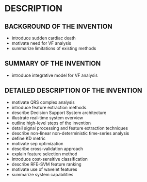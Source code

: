 # DESCRIPTION

## BACKGROUND OF THE INVENTION

- introduce sudden cardiac death
- motivate need for VF analysis
- summarize limitations of existing methods

## SUMMARY OF THE INVENTION

- introduce integrative model for VF analysis

## DETAILED DESCRIPTION OF THE INVENTION

- motivate QRS complex analysis
- introduce feature extraction methods
- describe Decision Support System architecture
- illustrate real-time system overview
- outline high-level steps of the invention
- detail signal processing and feature extraction techniques
- describe non-linear non-deterministic time-series analysis
- define KD metric
- motivate sep optimization
- describe cross-validation approach
- explain feature selection method
- introduce cost-sensitive classification
- describe RFE-SVM feature ranking
- motivate use of wavelet features
- summarize system capabilities

